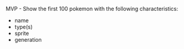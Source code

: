 MVP - Show the first 100 pokemon with the following characteristics:
  - name
  - type(s)
  - sprite
  - generation

